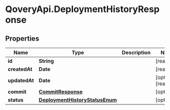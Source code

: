 # QoveryApi.DeploymentHistoryResponse

## Properties

Name | Type | Description | Notes
------------ | ------------- | ------------- | -------------
**id** | **String** |  | [readonly] 
**createdAt** | **Date** |  | [readonly] 
**updatedAt** | **Date** |  | [optional] [readonly] 
**commit** | [**CommitResponse**](CommitResponse.md) |  | [optional] 
**status** | [**DeploymentHistoryStatusEnum**](DeploymentHistoryStatusEnum.md) |  | [optional] 


